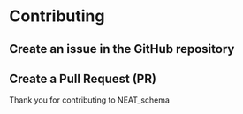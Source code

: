 # Contributing

## Create an issue in the GitHub repository

## Create a Pull Request (PR)

Thank you for contributing to NEAT_schema